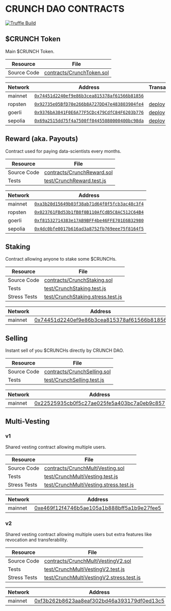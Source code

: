 # CRUNCH DAO CONTRACTS

[![Truffle Build](https://github.com/datacrunch-com/datacrunch-contracts/actions/workflows/truffle.yml/badge.svg)](https://github.com/datacrunch-com/datacrunch-contracts/actions/workflows/truffle.yml)

## $CRUNCH Token

Main $CRUNCH Token.

| Resource | File |
| --- | --- |
| Source Code | [contracts/CrunchToken.sol](contracts/CrunchToken.sol) |

| Network | Address | Transaction |
| --- | --- | --- |
| mainnet | [`0x74451d2240ef9e86b3cea815378af61566b81856`](https://etherscan.io/address/0x74451d2240ef9e86b3cea815378af61566b81856) | |
| ropsten | [`0x92735e05BfD70e266b8A727DD47e483803904fe4`](https://ropsten.etherscan.io/address/0x92735e05BfD70e266b8A727DD47e483803904fe4) | [deploy](https://ropsten.etherscan.io/tx/0xfafb18e4263f38542f9fe9b3a5326d92eaaa2425f36f4fdba1f9be1ea76d7258) |
| goerli | [`0x9376bA3841F0E6A77F5CDc479CdfC84F6203b776`](https://goerli.etherscan.io/address/0x9376bA3841F0E6A77F5CDc479CdfC84F6203b776) | [deploy](https://goerli.etherscan.io/tx/0xb6f8ca04a8d219a83e61c28ce5afa9714235b456e3061f8f666a8c32800cbd34) |
| sepolia | [`0x69a2515dd75f4a7500ff04455080000400bc98da`](https://sepolia.etherscan.io/address/0x69a2515dd75f4a7500ff04455080000400bc98da) | [deploy](https://sepolia.etherscan.io/tx/0xc47040f83cd87b4f528e675872bf8f54e9ca91326d3635c9564b4fd67d75b965) |

## Reward (aka. Payouts)

Contract used for paying data-scientists every months.

| Resource | File |
| --- | --- |
| Source Code | [contracts/CrunchReward.sol](contracts/CrunchReward.sol) |
| Tests | [test/CrunchReward.test.js](test/CrunchReward.test.js) |

| Network | Address |
| --- | --- |
| mainnet | [`0xa3b20d15649b03f38ab71d64f0f5fcb3ac48c3f4`](https://etherscan.io/address/0xa3b20d15649b03f38ab71d64f0f5fcb3ac48c3f4) | |
| ropsten | [`0x023761FBd53b1fB8f0B110AfCdB5C8AC512C64B4`](https://ropsten.etherscan.io/address/0x023761FBd53b1fB8f0B110AfCdB5C8AC512C64B4) | [deploy](https://ropsten.etherscan.io/tx/0xd5e15eb4e2b8f804754c4483ea5b70245e9c1e0c6a8cb05c42ffbb3e17998863) |
| goerli | [`0xf81532714383e17AB9BFF4be46FFE701E6B32980`](https://goerli.etherscan.io/address/0xf81532714383e17AB9BFF4be46FFE701E6B32980) | [deploy](https://goerli.etherscan.io/tx/0x0fbe96231c90e143e676d45ddf026c91cffda76ba278045c6ef4b3d21b4a6d61) |
| sepolia | [`0x4dc0bfe0017b616ad3a8752fb769eee75f8164f5`](https://sepolia.etherscan.io/address/0x4dc0bfe0017b616ad3a8752fb769eee75f8164f5) | [deploy](https://sepolia.etherscan.io/tx/0x22f6302ed4ff6db31c3c1841fb732dad369c1fc25e3ce4e607d69db91386e9ff) |

## Staking

Contract allowing anyone to stake some $CRUNCHs.

| Resource | File |
| --- | --- |
| Source Code | [contracts/CrunchStaking.sol](contracts/CrunchStaking.sol) |
| Tests | [test/CrunchStaking.test.js](test/CrunchStaking.test.js) |
| Stress Tests | [test/CrunchStaking.stress.test.js](test/CrunchStaking.stress.test.js) |

| Network | Address |
| --- | --- |
| mainnet | [0x74451d2240ef9e86b3cea815378af61566b81856](https://etherscan.io/address/0x74451d2240ef9e86b3cea815378af61566b81856) |

## Selling

Instant sell of you $CRUNCHs directly by CRUNCH DAO.

| Resource | File |
| --- | --- |
| Source Code | [contracts/CrunchSelling.sol](contracts/CrunchSelling.sol) |
| Tests | [test/CrunchSelling.test.js](test/CrunchSelling.test.js) |

| Network | Address |
| --- | --- |
| mainnet | [0x22525935cb0f5c27ae025fe5a403bc7a0eb9c857](https://etherscan.io/address/0x22525935cb0f5c27ae025fe5a403bc7a0eb9c857) |

## Multi-Vesting

### v1

Shared vesting contract allowing multiple users.

| Resource | File |
| --- | --- |
|  Source Code | [contracts/CrunchMultiVesting.sol](contracts/CrunchMultiVesting.sol) |
| Tests | [test/CrunchMultiVesting.test.js](test/CrunchMultiVesting.test.js) |
| Stress Tests | [test/CrunchMultiVesting.stress.test.js](test/CrunchMultiVesting.stress.test.js) |

| Network | Address |
| --- | --- |
| mainnet | [0xe469f12f4746b5ae105a1b888bff5a1b9e27fee5](https://etherscan.io/address/0xe469f12f4746b5ae105a1b888bff5a1b9e27fee5) |

### v2

Shared vesting contract allowing multiple users but extra features like revocation and transferability.

| Resource | File |
| --- | --- |
| Source Code | [contracts/CrunchMultiVestingV2.sol](contracts/CrunchMultiVestingV2.sol) |
| Tests | [test/CrunchMultiVestingV2.test.js](test/CrunchMultiVestingV2.test.js) |
| Stress Tests | [test/CrunchMultiVestingV2.stress.test.js](test/CrunchMultiVestingV2.stress.test.js) |

| Network | Address |
| --- | --- |
| mainnet | [0xf3b262b8623aa8eaf302bd46a393179df0ed13c5](https://etherscan.io/address/0xf3b262b8623aa8eaf302bd46a393179df0ed13c5) |

